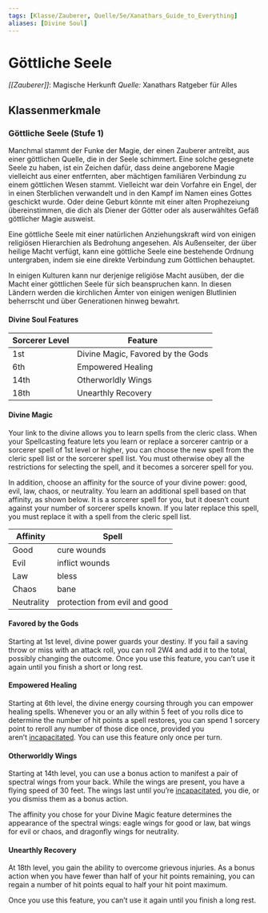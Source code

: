 ```yaml
---
tags: [Klasse/Zauberer, Quelle/5e/Xanathars_Guide_to_Everything]
aliases: [Divine Soul]
---
```

# Göttliche Seele
_[[Zauberer]]_: Magische Herkunft
_Quelle:_ Xanathars Ratgeber für Alles

## Klassenmerkmale
### Göttliche Seele (Stufe 1)
Manchmal stammt der Funke der Magie, der einen Zauberer antreibt, aus einer göttlichen Quelle, die in der Seele schimmert. Eine solche gesegnete Seele zu haben, ist ein Zeichen dafür, dass deine angeborene Magie vielleicht aus einer entfernten, aber mächtigen familiären Verbindung zu einem göttlichen Wesen stammt. Vielleicht war dein Vorfahre ein Engel, der in einen Sterblichen verwandelt und in den Kampf im Namen eines Gottes geschickt wurde. Oder deine Geburt könnte mit einer alten Prophezeiung übereinstimmen, die dich als Diener der Götter oder als auserwähltes Gefäß göttlicher Magie ausweist.

Eine göttliche Seele mit einer natürlichen Anziehungskraft wird von einigen religiösen Hierarchien als Bedrohung angesehen. Als Außenseiter, der über heilige Macht verfügt, kann eine göttliche Seele eine bestehende Ordnung untergraben, indem sie eine direkte Verbindung zum Göttlichen behauptet.

In einigen Kulturen kann nur derjenige religiöse Macht ausüben, der die Macht einer göttlichen Seele für sich beanspruchen kann. In diesen Ländern werden die kirchlichen Ämter von einigen wenigen Blutlinien beherrscht und über Generationen hinweg bewahrt.

#### Divine Soul Features
| Sorcerer Level | Feature |
| --- | --- |
| 1st | Divine Magic, Favored by the Gods |
| 6th | Empowered Healing |
| 14th | Otherworldly Wings |
| 18th | Unearthly Recovery |

#### Divine Magic
Your link to the divine allows you to learn spells from the cleric class. When your Spellcasting feature lets you learn or replace a sorcerer cantrip or a sorcerer spell of 1st level or higher, you can choose the new spell from the cleric spell list or the sorcerer spell list. You must otherwise obey all the restrictions for selecting the spell, and it becomes a sorcerer spell for you.

In addition, choose an affinity for the source of your divine power: good, evil, law, chaos, or neutrality. You learn an additional spell based on that affinity, as shown below. It is a sorcerer spell for you, but it doesn’t count against your number of sorcerer spells known. If you later replace this spell, you must replace it with a spell from the cleric spell list.

| Affinity | Spell |
| --- | --- |
| Good | cure wounds |
| Evil | inflict wounds |
| Law | bless |
| Chaos | bane |
| Neutrality | protection from evil and good |

#### Favored by the Gods
Starting at 1st level, divine power guards your destiny. If you fail a saving throw or miss with an attack roll, you can roll 2W4 and add it to the total, possibly changing the outcome. Once you use this feature, you can’t use it again until you finish a short or long rest.

#### Empowered Healing
Starting at 6th level, the divine energy coursing through you can empower healing spells. Whenever you or an ally within 5 feet of you rolls dice to determine the number of hit points a spell restores, you can spend 1 sorcery point to reroll any number of those dice once, provided you aren’t [incapacitated](https://www.dndbeyond.com/compendium/rules/basic-rules/appendix-a-conditions#Incapacitated). You can use this feature only once per turn.

#### Otherworldly Wings
Starting at 14th level, you can use a bonus action to manifest a pair of spectral wings from your back. While the wings are present, you have a flying speed of 30 feet. The wings last until you’re [incapacitated](https://www.dndbeyond.com/compendium/rules/basic-rules/appendix-a-conditions#Incapacitated), you die, or you dismiss them as a bonus action.

The affinity you chose for your Divine Magic feature determines the appearance of the spectral wings: eagle wings for good or law, bat wings for evil or chaos, and dragonfly wings for neutrality.

#### Unearthly Recovery
At 18th level, you gain the ability to overcome grievous injuries. As a bonus action when you have fewer than half of your hit points remaining, you can regain a number of hit points equal to half your hit point maximum.

Once you use this feature, you can’t use it again until you finish a long rest.